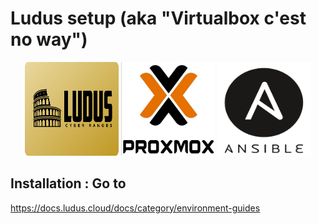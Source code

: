 # Ludus setup (aka "Virtualbox c'est no way")

<div align="center">
  <img alt="vagrant" width="150" height="150" src="./img/icon_ludus.png">
  <img alt="icon_vwmare" width="150"  height="150" src="./img/icon_proxmox.png">
  <img alt="icon_ansible" width="150"  height="150" src="./img/icon_ansible.png">
</div>

## Installation : Go to 

https://docs.ludus.cloud/docs/category/environment-guides

